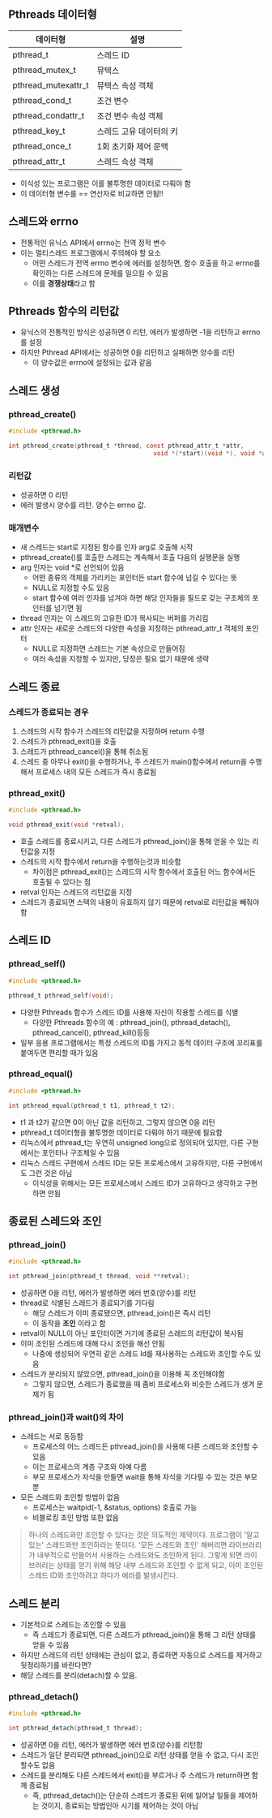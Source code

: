 ## Pthreads 데이터형
| 데이터형            | 설명                    |
| ------------------- | ----------------------- |
| pthread_t           | 스레드 ID               |
| pthread_mutex_t     | 뮤텍스                  |
| pthread_mutexattr_t | 뮤텍스 속성 객체        |
| pthread_cond_t      | 조건 변수               |
| pthread_condattr_t  | 조건 변수 속성 객체     |
| pthread_key_t       | 스레드 고유 데이터의 키 |
| pthread_once_t      | 1회 초기화 제어 문맥    |
| pthread_attr_t      | 스레드 속성 객체        | 
- 이식성 있는 프로그램은 이를 불투명한 데이터로 다뤄야 함
- 이 데이터형 변수를 == 연산자로 비교하면 안됨!!

## 스레드와 errno
- 전통적인 유닉스 API에서 errno는 전역 정적 변수
- 이는 멀티스레드 프로그램에서 주의해야 할 요소
	- 어떤 스레드가 전역 errno 변수에 에러를 설정하면, 함수 호출을 하고 errno를 확인하는 다른 스레드에 문제를 일으킬 수 있음
	- 이를 **경쟁상태**라고 함

## Pthreads 함수의 리턴값
- 유닉스의 전통적인 방식은 성공하면 0 리턴, 에러가 발생하면 -1을 리턴하고  errno를 설정
- 하지만 Pthread API에서는 성공하면 0을 리턴하고 실패하면 양수를 리턴
	- 이 양수값은 errno에 설정되는 값과 같음

## 스레드 생성
### pthread_create()
~~~c
#include <pthread.h>

int pthread_create(pthread_t *thread, const pthread_attr_t *attr,
										void *(*start)(void *), void *arg);
~~~
### 리턴값
- 성공하면 0 리턴
- 에러 발생시 양수를 리턴. 양수는 errno 값.
### 매개변수
- 새 스레드는 start로 지정된 함수를 인자 arg로 호출해 시작
- pthread_create()를 호출한 스레드는 계속해서 호출 다음의 실행문을 실행
- arg 인자는 void *로 선언되어 있음
	- 어떤 종류의 객체를 가리키는 포인터든 start 함수에 넘길 수 있다는 뜻
	- NULL로 지정할 수도 있음
	- start 함수에 여러 인자를 넘겨야 하면 해당 인자들을 필드로 갖는 구조체의 포인터를 넘기면 됨
- thread 인자는 이 스레드의 고유한 ID가 복사되는 버퍼를 가리킴
- attr 인자는 새로운 스레드의 다양한 속성을 지정하는 pthread_attr_t 객체의 포인터
	- NULL로 지정하면 스레드는 기본 속성으로 만들어짐
	- 여러 속성을 지정할 수 있지만, 당장은 필요 없기 때문에 생략

## 스레드 종료
### 스레드가 종료되는 경우
1. 스레드의 시작 함수가 스레드의 리턴값을 지정하며 return 수행
2. 스레드가 pthread_exit()을 호출
3. 스레드가 pthread_cancel()을 통해 취소됨
4. 스레드 중 아무나 exit()을 수행하거나, 주 스레드가 main()함수에서 return을 수행해서 프로세스 내의 모든 스레드가 즉시 종료됨
### pthread_exit()
~~~c
#include <pthread.h>

void pthread_exit(void *retval);
~~~
- 호출 스레드를 종료시키고, 다른 스레드가 pthread_join()을 통해 얻을 수 있는 리턴값을 지정
- 스레드의 시작 함수에서 return을 수행하는것과 비슷함
	- 차이점은 pthread_exit()는 스레드의 시작 함수에서 호출된 어느 함수에서든 호출될 수 있다는 점
- retval 인자는 스레드의 리턴값을 지정
- 스레드가 종료되면 스택의 내용이 유효하지 않기 때문에 retval로 리턴값을 빼줘야함

## 스레드 ID
### pthread_self()
~~~c
#include <pthread.h>

pthread_t pthread_self(void);
~~~
- 다양한 Pthreads 함수가 스레드 ID를 사용해 자신이 작용할 스레드를 식별
	- 다양한 Pthreads 함수의 예 : pthread_join(), pthread_detach(),  pthread_cancel(), pthread_kill()등등
- 일부 응용 프로그램에서는 특정 스레드의 ID를 가지고 동적 데이터 구조에 꼬리표를 붙여두면 편리할 때가 있음
### pthread_equal()
~~~c
#include <pthread.h>

int pthread_equal(pthread_t t1, pthread_t t2);
~~~
- t1 과 t2가 같으면 0이 아닌 값을 리턴하고, 그렇지 않으면 0을 리턴
- pthread_t 데이터형을 불투명한 데이터로 다뤄야 하기 때문에 필요함
- 리눅스에서 pthread_t는 우연히 unsigned long으로 정의되어 있지만, 다른 구현에서는 포인터나 구조체일 수 있음
- 리눅스 스레드 구현에서 스레드 ID는 모든 프로세스에서 고유하지만, 다른 구현에서도 그런 것은 아님
	- 이식성을 위해서는 모든 프로세스에서 스레드 ID가 고유하다고 생각하고 구현하면 안됨

## 종료된 스레드와 조인
### pthread_join()
~~~c
#include <pthread.h>

int pthread_join(pthread_t thread, void **retval);
~~~
- 성공하면 0을 리턴, 에러가 발생하면 에러 번호(양수)를 리턴
- thread로 식별된 스레드가 종료되기를 기다림
	- 해당 스레드가 이미 종료됐으면, pthread_join()은 즉시 리턴
	- 이 동작을 **조인** 이라고 함
- retval이 NULL이 아닌 포인터이면 거기에 종료된 스레드의 리턴값이 복사됨
- 이미 조인된 스레드에 대해 다시 조인을 해선 안됨
	- 나중에 생성되어 우연히 같은 스레드 Id를 재사용하는 스레드와 조인할 수도 있음
- 스레드가 분리되지 않았으면, pthread_join()을 이용해 꼭 조인해야함
	- 그렇지 않으면, 스레드가 종료했을 때 좀비 프로세스와 비슷한 스레드가 생겨 문제가 됨
### pthread_join()과 wait()의 차이
- 스레드는 서로 동등함
	- 프로세스의 어느 스레드든 pthread_join()을 사용해 다른 스레드와 조인할 수 있음
	- 이는 프로세스의 계층 구조와 아예 다름
	- 부모 프로세스가 자식을 만들면 wait을 통해 자식을 기다릴 수 있는 것은 부모뿐
- 모든 스레드와 조인할 방법이 없음
	- 프로세스는 waitpid(-1, &status, options) 호출로 가능
	- 비블로킹 조인 방법 또한 없음
> 하나의 스레드와만 조인할 수 있다는 것은 의도적인 제약이다. 프로그램이 '알고 있는' 스레드와만 조인하라는 뜻이다. '모든 스레드와 조인' 해버리면 라이브러리가 내부적으로 만들어서 사용하는 스레드와도 조인하게 된다. 그렇게 되면 라이브러리는 상태를 얻기 위해 해당 내부 스레드와 조인할 수 없게 되고, 이미 조인된 스레드 ID와 조인하려고 하다가 에러를 발생시킨다.

## 스레드 분리
- 기본적으로 스레드는 조인할 수 있음
	- 즉 스레드가 종료되면, 다른 스레드가 pthread_join()을 통해 그 리턴 상태를 얻을 수 있음
- 하지만 스레드의 리턴 상태에는 관심이 없고, 종료하면 자동으로 스레드를 제거하고 뒷정리하기를 바란다면?
- 해당 스레드를 분리(detach)할 수 있음.
### pthread_detach()
~~~c
#include <pthread.h>

int pthread_detach(pthread_t thread);
~~~
- 성공하면 0을 리턴, 에러가 발생하면 에러 번호(양수)를 리턴함
- 스레드가 일단 분리되면 pthread_join()으로 리턴 상태를 얻을 수 없고, 다시 조인할수도 없음
- 스레드를 분리해도 다른 스레드에서 exit()을 부르거나 주 스레드가 return하면 함께 종료됨
	- 즉, pthread_detach()는 단순히 스레드가 종료된 뒤에 일어날 일들을 제어하는 것이지, 종료되는 방법인아 시기를 제어하는 것이 아님
